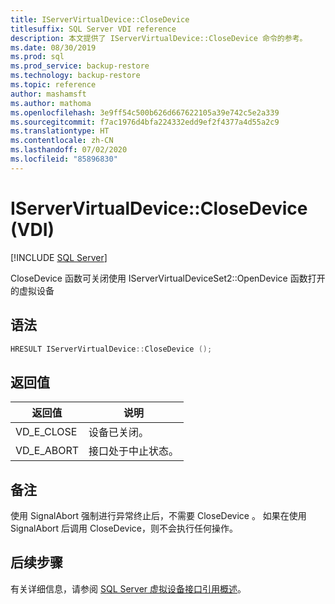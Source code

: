 ```yaml
---
title: IServerVirtualDevice::CloseDevice
titlesuffix: SQL Server VDI reference
description: 本文提供了 IServerVirtualDevice::CloseDevice 命令的参考。
ms.date: 08/30/2019
ms.prod: sql
ms.prod_service: backup-restore
ms.technology: backup-restore
ms.topic: reference
author: mashamsft
ms.author: mathoma
ms.openlocfilehash: 3e9ff54c500b626d667622105a39e742c5e2a339
ms.sourcegitcommit: f7ac1976d4bfa224332edd9ef2f4377a4d55a2c9
ms.translationtype: HT
ms.contentlocale: zh-CN
ms.lasthandoff: 07/02/2020
ms.locfileid: "85896830"
---
```

# <a name="iservervirtualdeviceclosedevice-vdi"></a>IServerVirtualDevice::CloseDevice (VDI)

[!INCLUDE [SQL Server](../../../includes/applies-to-version/sqlserver.md)]

CloseDevice 函数可关闭使用 IServerVirtualDeviceSet2::OpenDevice 函数打开的虚拟设备 

## <a name="syntax"></a>语法

```c
HRESULT IServerVirtualDevice::CloseDevice ();
```

## <a name="return-value"></a>返回值

|返回值 | 说明 |
|---|---|
| VD_E_CLOSE | 设备已关闭。 |
| VD_E_ABORT | 接口处于中止状态。 |

## <a name="remarks"></a>备注

使用 SignalAbort 强制进行异常终止后，不需要 CloseDevice 。 如果在使用 SignalAbort 后调用 CloseDevice，则不会执行任何操作。

## <a name="next-steps"></a>后续步骤

有关详细信息，请参阅 [SQL Server 虚拟设备接口引用概述](reference-virtual-device-interface.md)。